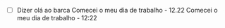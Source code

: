 - [ ] Dizer olá ao barca
Comecei o meu dia de trabalho - 12.22
Comecei o meu dia de trabalho - 12:22
